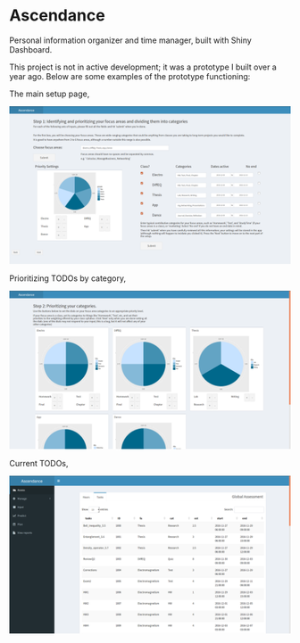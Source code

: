 # Ascendance
Personal information organizer and time manager, built with Shiny Dashboard.

This project is not in active development; it was a prototype I built over a year ago. Below are some examples of the prototype functioning:

The main setup page,

![main](images/main.png)

Prioritizing TODOs by category,

![focus](images/focus.png)

Current TODOs,

![tasks](images/tasks.png)

